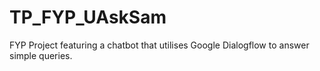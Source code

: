 # TP_FYP_UAskSam
FYP Project featuring a chatbot that utilises Google Dialogflow to answer simple queries.
